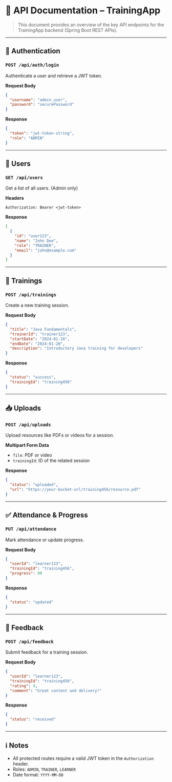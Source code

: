 
# 📘 API Documentation – TrainingApp

> This document provides an overview of the key API endpoints for the TrainingApp backend (Spring Boot REST APIs).

---

## 🔐 Authentication

### `POST /api/auth/login`
Authenticate a user and retrieve a JWT token.

**Request Body**
```json
{
  "username": "admin_user",
  "password": "securePassword"
}
```

**Response**
```json
{
  "token": "jwt-token-string",
  "role": "ADMIN"
}
```

---

## 👥 Users

### `GET /api/users`
Get a list of all users. (Admin only)

**Headers**
```
Authorization: Bearer <jwt-token>
```

**Response**
```json
[
  {
    "id": "user123",
    "name": "John Doe",
    "role": "TRAINER",
    "email": "john@example.com"
  }
]
```

---

## 📆 Trainings

### `POST /api/trainings`
Create a new training session.

**Request Body**
```json
{
  "title": "Java Fundamentals",
  "trainerId": "trainer123",
  "startDate": "2024-01-10",
  "endDate": "2024-01-20",
  "description": "Introductory Java training for developers"
}
```

**Response**
```json
{
  "status": "success",
  "trainingId": "training456"
}
```

---

## 📥 Uploads

### `POST /api/uploads`
Upload resources like PDFs or videos for a session.

**Multipart Form Data**
- `file`: PDF or video
- `trainingId`: ID of the related session

**Response**
```json
{
  "status": "uploaded",
  "url": "https://your-bucket-url/training456/resource.pdf"
}
```

---

## ✅ Attendance & Progress

### `PUT /api/attendance`
Mark attendance or update progress.

**Request Body**
```json
{
  "userId": "learner123",
  "trainingId": "training456",
  "progress": 80
}
```

**Response**
```json
{
  "status": "updated"
}
```

---

## 📝 Feedback

### `POST /api/feedback`
Submit feedback for a training session.

**Request Body**
```json
{
  "userId": "learner123",
  "trainingId": "training456",
  "rating": 4,
  "comment": "Great content and delivery!"
}
```

**Response**
```json
{
  "status": "received"
}
```

---

## ℹ️ Notes

- All protected routes require a valid JWT token in the `Authorization` header.
- Roles: `ADMIN`, `TRAINER`, `LEARNER`
- Date format: `YYYY-MM-DD`

